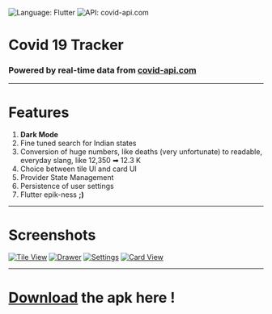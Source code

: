 ![Language: Flutter](https://img.shields.io/badge/Language-Flutter-blue?style=for-the-badge&logo=flutter) ![API: covid-api.com](https://img.shields.io/badge/API-covid--api.com-green?style=for-the-badge)



# Covid 19 Tracker
### Powered by real-time data from [covid-api.com](covid-api.com)

___
# Features 
1. **Dark Mode**
2. Fine tuned search for Indian states
3. Conversion of huge numbers, like deaths (very unfortunate) to readable, everyday slang, like 12,350 ➡ 12.3  K
4. Choice between tile UI and card UI
5. Provider State Management
6. Persistence of user settings
7. Flutter epik-ness **;)**

___

# Screenshots
[![Tile View](https://i.postimg.cc/zBVsnNz6/tile-view.png)](https://postimg.cc/r02ZkvtN)
[![Drawer](https://i.postimg.cc/Gmgzvy43/drawer.png)](https://postimg.cc/dhd8YDRg)
[![Settings](https://i.postimg.cc/BZNF8GL4/settings.png)](https://postimg.cc/rz0sb3NP)
[![Card View](https://i.postimg.cc/zDPBZDHb/card-view.png)](https://postimg.cc/XXd39b84)

___

# [Download](https://github.com/bossbeagle1509/corona_virus_tracker/releases/tag/v1.0) the apk here !


